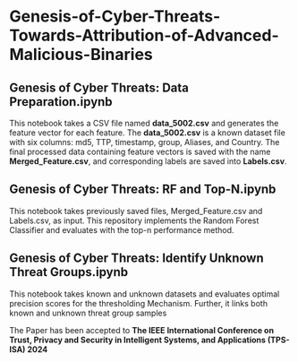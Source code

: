 # Genesis-of-Cyber-Threats-Towards-Attribution-of-Advanced-Malicious-Binaries

## Genesis of Cyber Threats: Data Preparation.ipynb
This notebook takes a CSV file named **data_5002.csv** and generates the feature vector for each feature. The **data_5002.csv** is a known dataset file with six columns: md5, TTP, timestamp, group, Aliases, and Country. The final processed data containing feature vectors is saved with the name **Merged_Feature.csv**, and corresponding labels are saved into **Labels.csv**.

## Genesis of Cyber Threats: RF and Top-N.ipynb
This notebook takes previously saved files, Merged_Feature.csv and Labels.csv, as input. This repository implements the Random Forest Classifier and evaluates with the top-n performance method.

## Genesis of Cyber Threats: Identify Unknown Threat Groups.ipynb
This notebook takes known and unknown datasets and evaluates optimal precision scores for the thresholding Mechanism. Further, it links both known and unknown threat group samples


The Paper has been accepted to **The IEEE International Conference on Trust, Privacy and Security in Intelligent Systems, and Applications (TPS-ISA) 2024**
